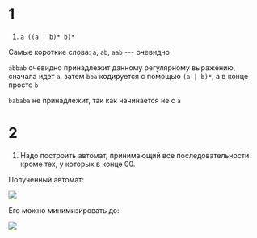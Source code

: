 # 1

1. `a ((a | b)* b)*`

Самые короткие слова: `a`, `ab`, `aab` --- очевидно

`abbab` очевидно принадлежит данному регулярному выражению, сначала идет `a`, затем `bba` кодируется с помощью `(a | b)*`, а в конце просто `b`

`bababa` не принадлежит, так как начинается не с `a`

# 2

1. Надо построить автомат, принимающий все последовательности кроме тех, у которых в конце 00.

Полученный автомат:

![](https://github.com/olezhabobrov/fl-2021-hse-win/blob/HW03/1.png)

Его можно минимизировать до:

![](https://github.com/olezhabobrov/fl-2021-hse-win/blob/HW03/2.png)
